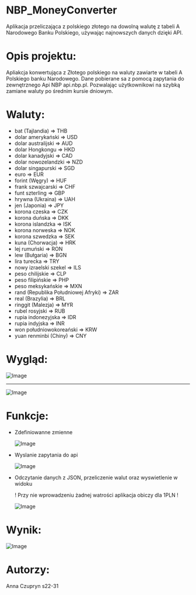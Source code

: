 # NBP_MoneyConverter
Aplikacja przeliczająca z polskiego złotego na dowolną walutę z tabeli A Narodowego Banku Polskiego, używając najnowszych danych dzięki API.

# Opis projektu:
Apliakcja konwertująca z Złotego polskiego na waluty zawiarte w tabeli A Polskiego banku Narodowego. Dane pobierane sa z pomocą zapytania do zewnętrznego Api NBP api.nbp.pl.
Pozwalając użytkownikowi na szybką zamiane waluty po średnim kursie dniowym.
# Waluty:
  * bat (Tajlandia) => THB
  * dolar amerykański => USD
  * dolar australijski => AUD
  * dolar Hongkongu => HKD
  * dolar kanadyjski => CAD
  * dolar nowozelandzki => NZD 
  * dolar singapurski => SGD 
  * euro => EUR
  * forint (Węgry) => HUF
  * frank szwajcarski => CHF 
  * funt szterling => GBP
  * hrywna (Ukraina) => UAH
  * jen (Japonia) => JPY
  * korona czeska => CZK
  * korona duńska => DKK
  * korona islandzka => ISK
  * korona norweska => NOK
  * korona szwedzka => SEK
  * kuna (Chorwacja) => HRK
  * lej rumuński => RON
  * lew (Bułgaria) => BGN 
  * lira turecka => TRY
  * nowy izraelski szekel => ILS
  * peso chilijskie => CLP
  * peso filipińskie => PHP
  * peso meksykańskie => MXN
  * rand (Republika Południowej Afryki) => ZAR
  * real (Brazylia) => BRL
  * ringgit (Malezja) => MYR
  * rubel rosyjski => RUB
  * rupia indonezyjska => IDR
  * rupia indyjska => INR
  * won południowokoreański => KRW
  * yuan renminbi (Chiny) => CNY
  
 # Wygląd:

![Image](https://github.com/Anulaa001/NBP_MoneyConverter/blob/master/android/ekranStart.PNG)

<hr>

![Image](https://github.com/Anulaa001/NBP_MoneyConverter/blob/master/android/blueprint.PNG)

# Funkcje:

  * Zdefiniowanne zmienne
  
    ![Image](https://github.com/Anulaa001/NBP_MoneyConverter/blob/master/android/zmienne.PNG)
 
 * Wyslanie zapytania do api 
 
    ![Image](https://github.com/Anulaa001/NBP_MoneyConverter/blob/master/android/zapAPI.PNG)
 
 * Odczytanie danych z JSON, przeliczenie walut oraz wyswietlenie w widoku
 
    ! Przy nie wprowadzeniu żadnej watrości aplikacja obiczy dla 1PLN !
    
    ![Image](https://github.com/Anulaa001/NBP_MoneyConverter/blob/master/android/zapAPIObl.PNG)
 
 # Wynik:
 
 ![Image](https://github.com/Anulaa001/NBP_MoneyConverter/blob/master/android/wynik.PNG)
 
 # Autorzy: 
 Anna Czupryn s22-31
 
